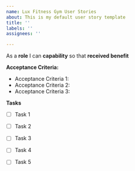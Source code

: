 ```yaml
---
name: Lux Fitness Gym User Stories
about: This is my default user story template
title: ''
labels: ''
assignees: ''

---
```


As a **role** I can **capability** so that  **received benefit**

**Acceptance Criteria:**

- Acceptance Criteria 1:
- Acceptance Criteria 2:
- Acceptance Criteria 3:

**Tasks**

- [ ] Task 1
- [ ] Task 2
- [ ] Task 3
- [ ] Task 4
- [ ] Task 5

